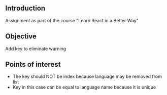 <h2>Introduction</h2>
Assignment as part of the course "Learn React in a Better Way"


<h2>Objective</h2>
Add key to eliminate warning

<h2>Points of interest</h2>
<ul>
<li>The key should NOT be index because language may be removed from list</li>
<li>Key in this case can be equal to language name because it is unique</li>
</ul>